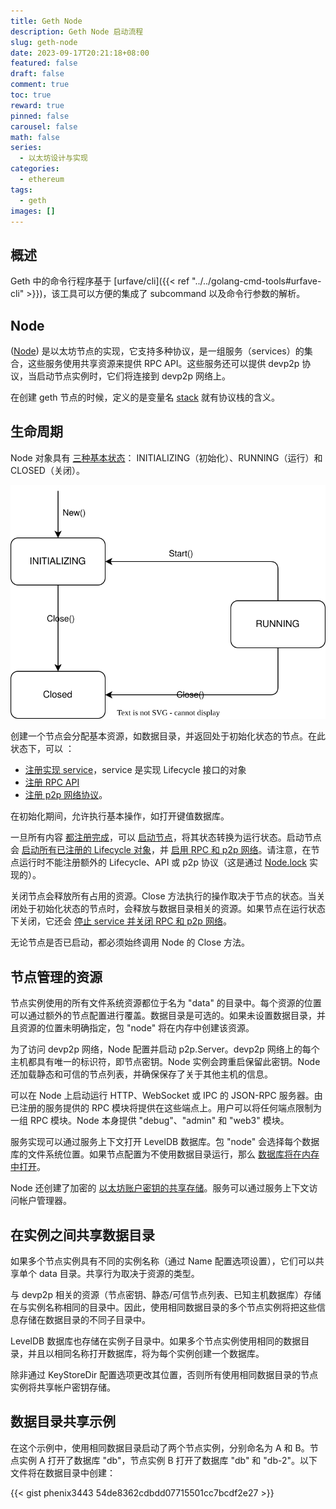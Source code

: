 ```yaml
---
title: Geth Node
description: Geth Node 启动流程
slug: geth-node
date: 2023-09-17T20:21:18+08:00
featured: false
draft: false
comment: true
toc: true
reward: true
pinned: false
carousel: false
math: false
series:
  - 以太坊设计与实现
categories:
  - ethereum
tags:
  - geth
images: []
---
```


## 概述

Geth 中的命令行程序基于 [urfave/cli]({{< ref "../../golang-cmd-tools#urfave-cli" >}})，该工具可以方便的集成了 subcommand 以及命令行参数的解析。

## Node

 ([Node](https://github.com/phenix3443/go-ethereum/blob/b5f3e54a8b2b9950095d78c8ccde4f8c806dc384/node/node.go#L44)) 是以太坊节点的实现，它支持多种协议，是一组服务（services）的集合，这些服务使用共享资源来提供 RPC API。这些服务还可以提供 devp2p 协议，当启动节点实例时，它们将连接到 devp2p 网络上。

 在创建 geth 节点的时候，定义的是变量名 [stack](https://github.com/phenix3443/go-ethereum/blob/b5f3e54a8b2b9950095d78c8ccde4f8c806dc384/cmd/geth/config.go#L150) 就有协议栈的含义。

## 生命周期

Node 对象具有 [三种基本状态](https://github.com/phenix3443/go-ethereum/blob/b5f3e54a8b2b9950095d78c8ccde4f8c806dc384/node/node.go#L71-L73)： INITIALIZING（初始化）、RUNNING（运行）和 CLOSED（关闭）。

![geth-node-lifecycle](images/geth-node.drawio.svg)

创建一个节点会分配基本资源，如数据目录，并返回处于初始化状态的节点。在此状态下，可以 ：

- [注册实现 service](https://github.com/phenix3443/go-ethereum/blob/b5f3e54a8b2b9950095d78c8ccde4f8c806dc384/node/node.go#L559)，service 是实现 Lifecycle 接口的对象
- [注册 RPC API](https://github.com/phenix3443/go-ethereum/blob/f52d18e6a1e5d7cdd9daa00e6432637559246ae0/node/node.go#L584)
- [注册 p2p 网络协议](https://github.com/phenix3443/go-ethereum/blob/b5f3e54a8b2b9950095d78c8ccde4f8c806dc384/node/node.go#L133-L140)。

在初始化期间，允许执行基本操作，如打开键值数据库。

一旦所有内容 [都注册完成](https://github.com/phenix3443/go-ethereum/blob/f52d18e6a1e5d7cdd9daa00e6432637559246ae0/cmd/geth/config.go#L169)，可以 [启动节点](https://github.com/phenix3443/go-ethereum/blob/f52d18e6a1e5d7cdd9daa00e6432637559246ae0/cmd/geth/main.go#L352)，将其状态转换为运行状态。启动节点会 [启动所有已注册的 Lifecycle 对象](https://github.com/phenix3443/go-ethereum/blob/b5f3e54a8b2b9950095d78c8ccde4f8c806dc384/node/node.go#L189)，并 [启用 RPC 和 p2p 网络](https://github.com/phenix3443/go-ethereum/blob/b5f3e54a8b2b9950095d78c8ccde4f8c806dc384/node/node.go#L177)。请注意，在节点运行时不能注册额外的 Lifecycle、API 或 p2p 协议（这是通过 [Node.lock](https://github.com/phenix3443/go-ethereum/blob/f52d18e6a1e5d7cdd9daa00e6432637559246ae0/node/node.go#L560-L561) 实现的）。

关闭节点会释放所有占用的资源。Close 方法执行的操作取决于节点的状态。当关闭处于初始化状态的节点时，会释放与数据目录相关的资源。如果节点在运行状态下关闭，它还会 [停止 service 并关闭 RPC 和 p2p 网络](https://github.com/phenix3443/go-ethereum/blob/b5f3e54a8b2b9950095d78c8ccde4f8c806dc384/node/node.go#L293)。

无论节点是否已启动，都必须始终调用 Node 的 Close 方法。

## 节点管理的资源

节点实例使用的所有文件系统资源都位于名为 "data" 的目录中。每个资源的位置可以通过额外的节点配置进行覆盖。数据目录是可选的。如果未设置数据目录，并且资源的位置未明确指定，包 "node" 将在内存中创建该资源。

为了访问 devp2p 网络，Node 配置并启动 p2p.Server。devp2p 网络上的每个主机都具有唯一的标识符，即节点密钥。Node 实例会跨重启保留此密钥。Node 还加载静态和可信的节点列表，并确保保存了关于其他主机的信息。

可以在 Node 上启动运行 HTTP、WebSocket 或 IPC 的 JSON-RPC 服务器。由已注册的服务提供的 RPC 模块将提供在这些端点上。用户可以将任何端点限制为一组 RPC 模块。Node 本身提供 "debug"、"admin" 和 "web3" 模块。

服务实现可以通过服务上下文打开 LevelDB 数据库。包 "node" 会选择每个数据库的文件系统位置。如果节点配置为不使用数据目录运行，那么 [数据库将在内存中打开](https://github.com/phenix3443/go-ethereum/blob/b5f3e54a8b2b9950095d78c8ccde4f8c806dc384/node/node.go#L756)。

Node 还创建了加密的 [以太坊账户密钥的共享存储](https://github.com/phenix3443/go-ethereum/blob/b5f3e54a8b2b9950095d78c8ccde4f8c806dc384/node/node.go#L123-L128)。服务可以通过服务上下文访问帐户管理器。

## 在实例之间共享数据目录

如果多个节点实例具有不同的实例名称（通过 Name 配置选项设置），它们可以共享单个 data 目录。共享行为取决于资源的类型。

与 devp2p 相关的资源（节点密钥、静态/可信节点列表、已知主机数据库）存储在与实例名称相同的目录中。因此，使用相同数据目录的多个节点实例将把这些信息存储在数据目录的不同子目录中。

LevelDB 数据库也存储在实例子目录中。如果多个节点实例使用相同的数据目录，并且以相同名称打开数据库，将为每个实例创建一个数据库。

除非通过 KeyStoreDir 配置选项更改其位置，否则所有使用相同数据目录的节点实例将共享帐户密钥存储。

## 数据目录共享示例

在这个示例中，使用相同数据目录启动了两个节点实例，分别命名为 A 和 B。节点实例 A 打开了数据库 "db"，节点实例 B 打开了数据库 "db" 和 "db-2"。以下文件将在数据目录中创建：

{{< gist phenix3443 54de8362cdbdd07715501cc7bcdf2e27 >}}
